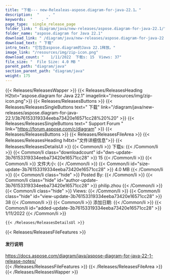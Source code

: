 ```yaml
---
title: "下载--- new-Relealeas-aspose.diagram-for-java-22.1。" 
description:  "    . " 
keywords:  "    . " 
page_type:  single_release_page
folder_link: " diagram/java/new-releases/aspose.diagram-for-java-22.1/"
folder_name: "aspose.diagram for Java 22.1"
download_link: " /diagram/java/new-releases/aspose.diagram-for-java-22.1/3b76153319334eeba73420e16571cc28"
download_text: " 下载"
intro_text: "它包含aspose.diagram的Java 22.1释放。"
image_link: "/resources/img/zip-icon.png"
download_count: "   1/11/2022  下载s: 15  Views: 37"
file_size: "  File Size: 4.0 MB "
parent_path: "diagram/java"
section_parent_path: "diagram/java"
weight: 175
---
```


{{< Releases/ReleasesWapper >}}
  {{< Releases/ReleasesHeading H2txt="aspose.diagram for Java 22.1" imagelink="/resources/img/zip-icon.png">}}
  {{< Releases/ReleasesButtons >}}
    {{< Releases/ReleasesSingleButtons text=" 下载" link="/diagram/java/new-releases/aspose.diagram-for-java-22.1/3b76153319334eeba73420e16571cc28%20%20" >}}
    {{< Releases/ReleasesSingleButtons text=" Support Forum " link="https://forum.aspose.com/c/diagram" >}}
  {{< Releases/ReleasesButtons >}}
  {{< Releases/ReleasesFileArea >}}
    {{< Releases/ReleasesHeading h4txt="文件详细信息">}}
    {{< Releases/ReleasesDetailsUl >}}
            {{< Common/li  >}} 下载s: {{< /Common/li >}} 
      {{< Common/li class="downloadcount" id="dwn-update-3b76153319334eeba73420e16571cc28" >}} 15 {{< /Common/li >}} 
      {{< Common/li  >}} 文件大小: {{< /Common/li >}} 
      {{< Common/li id="size-update-3b76153319334eeba73420e16571cc28" >}} 4.0 MB {{< /Common/li >}} 
      {{< Common/li  class="hide" >}} Posted By: {{< /Common/li >}} 
      {{< Common/li class="hide" id="author-update-3b76153319334eeba73420e16571cc28" >}} philip.zhou {{< /Common/li >}} 
      {{< Common/li class="hide"  >}} Views: {{< /Common/li >}} 
      {{< Common/li class="hide" id="view-update-3b76153319334eeba73420e16571cc28" >}} 38 {{< /Common/li >}} 
      {{< Common/li  >}} 添加日期: {{< /Common/li >}} 
      {{< Common/li id="added-update-3b76153319334eeba73420e16571cc28" >}} 1/11/2022 {{< /Common/li >}} 

    {{< /Releases/ReleasesDetailsUl >}}

  {{< Releases/ReleasesFileFeatures >}}
      <h4>发行说明</h4><div><a href="https://docs.aspose.com/diagram/java/aspose-diagram-for-java-22-1-release-notes/">https://docs.aspose.com/diagram/java/aspose-diagram-for-java-22-1-release-notes/</a></div>
  {{< /Releases/ReleasesFileFeatures >}}
 {{< /Releases/ReleasesFileArea >}}
{{< /Releases/ReleasesWapper >}}


